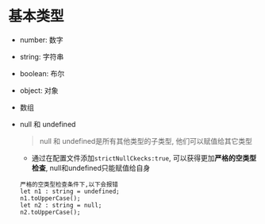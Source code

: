 # 基本类型

- number: 数字
- string: 字符串
- boolean: 布尔
- object: 对象
- 数组
- null 和 undefined

    > null 和 undefined是所有其他类型的子类型, 他们可以赋值给其它类型

    - 通过在配置文件添加```strictNullCkecks:true```, 可以获得更加**严格的空类型检查**, null和undefined只能赋值给自身
    ```
    严格的空类型检查条件下,以下会报错
    let n1 : string = undefined;
    n1.toUpperCase();
    let n2 : string = null;
    n2.toUpperCase();
    ```